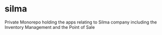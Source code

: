 # silma
Private Monorepo holding the apps relating to Silma company including the Inventory Management and the Point of Sale
